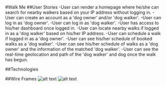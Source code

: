 #Walk Me
##User Stories
-User can render a homepage where he/she can search for nearby walkers based on your IP address without logging in.
-User can create an account as a 'dog owner' and/or 'dog walker'.
-User can log in as 'dog owner'.
-User can log in as 'dog walker'.
-User has access to his/her dashboard once logged in.
-User can locate nearby walks if logged in as a 'dog walker' based on his/her IP address.
-User can schedule a walk if logged in as a 'dog owner'.
-User can see his/her schedule of booked walks as a 'dog walker'.
-User can see his/her schedule of walks as a 'dog owner' and the information of the matched 'dog walker'.
-User can see the real-time geolocation and path of the 'dog walker' and dog once the walk has begun.

##Technologies

##Wire Frames
![alt text](images/original_wireframe_1.png")
![alt text](images/original_wireframe_2.png")
